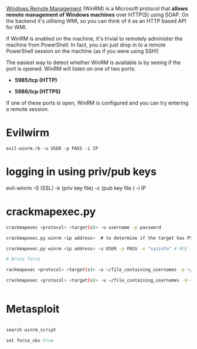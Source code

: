 
[Windows Remote Management](https://msdn.microsoft.com/en-us/library/windows/desktop/aa384426(v=vs.85).aspx) (WinRM) is a Microsoft protocol that **allows remote management of Windows machines** over HTTP(S) using SOAP. On the backend it's utilising WMI, so you can think of it as an HTTP based API for WMI.

If WinRM is enabled on the machine, it's trivial to remotely administer the machine from PowerShell. In fact, you can just drop in to a remote PowerShell session on the machine (as if you were using SSH!)

The easiest way to detect whether WinRM is available is by seeing if the port is opened. WinRM will listen on one of two ports:

-   **5985/tcp (HTTP)**
    

-   **5986/tcp (HTTPS)**
    

If one of these ports is open, WinRM is configured and you can try entering a remote session.

# Evilwirm
```
evil-winrm.rb -u USER -p PASS -i IP
```

# logging in using priv/pub keys

evil-winrm -S (SSL) -k (priv key file) -c (pub key file ) -i IP


# crackmapexec.py

```bash
crackmapexec <protocol> <target(s)> -u username -p password

crackmapexec.py winrm <ip address>  # to determine if the target has PSRemoting enabled.

crackmapexec.py winrm <ip address> -u USER -p PASS -x "sysinfo" # RCE

# Brute force

rackmapexec <protocol> <target(s)> -u ~/file_containing_usernames -p ~/file_containing_passwords

crackmapexec <protocol> <target(s)> -u ~/file_containing_usernames -H ~/file_containing_ntlm_hashes



```

# Metasploit

```ruby

search winrm_script

set force_vbs true
```